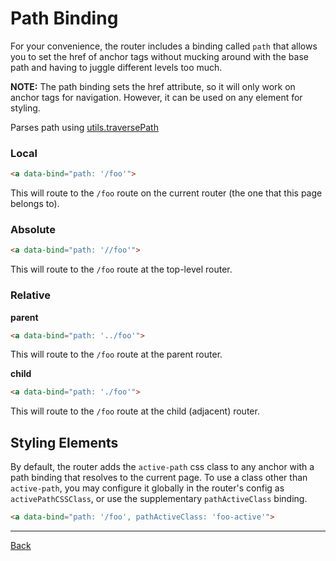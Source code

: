 # Path Binding

For your convenience, the router includes a binding called `path` that allows
you to set the href of anchor tags without mucking around with the base path
and having to juggle different levels too much.

**NOTE:** The path binding sets the href attribute, so it will only work on anchor
tags for navigation. However, it can be used on any element for styling.

Parses path using [utils.traversePath](./utils.md#traversePath)

### Local

```html
<a data-bind="path: '/foo'">
```

This will route to the `/foo` route on the current router (the one that this
page belongs to).

### Absolute

```html
<a data-bind="path: '//foo'">
```

This will route to the `/foo` route at the top-level router.

### Relative

**parent**

```html
<a data-bind="path: '../foo'">
```

This will route to the `/foo` route at the parent router.

**child**

```html
<a data-bind="path: './foo'">
```

This will route to the `/foo` route at the child (adjacent) router.

## Styling Elements

By default, the router adds the `active-path` css class to any anchor with a
path binding that resolves to the current page. To use a class other than
`active-path`, you may configure it globally in the router's config as
`activePathCSSClass`, or use the supplementary `pathActiveClass` binding.

```html
<a data-bind="path: '/foo', pathActiveClass: 'foo-active'">
```

---

[Back](./)
